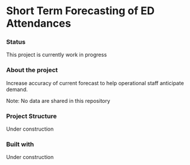 # Short Term Forecasting of ED Attendances

### Status
This project is currently work in progress

### About the project
Increase accuracy of current forecast to help operational staff anticipate demand.

Note: No data are shared in this repository

### Project Structure

Under construction

### Built with

Under construction


